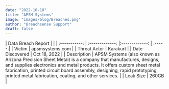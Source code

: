 ```yaml
---
date: "2022-10-18"
title: "APSM Systems"
image: "images/blog/Breaches.png"
author: "Breachsense Support"
draft: false
---
```


| Data Breach Report           |              | 
| :-----------: | :-------------:     |:-------------:    | :-----:|
| Victim      | apsmsystems.com      | 
| Threat Actor      | Karakurt      | 
| Date Discovered      | Oct 18, 2022      | 
| Description      | APSM Systems (also known as Arizona Precision Sheet Metal) is a company that manufactures, designs, and supplies electronics and metal products. It offers custom sheet metal fabrication, printed circuit board assembly, designing, rapid prototyping, printed metal fabrication, coating, and other services.       | 
| Leak Size      | 260GB      | 

